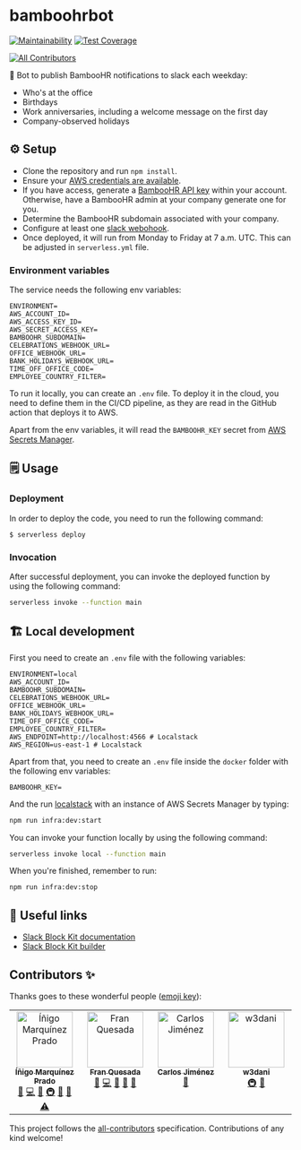# bamboohrbot

[![Maintainability](https://api.codeclimate.com/v1/badges/2cb9384daf04fc540596/maintainability)](https://codeclimate.com/github/onebeyond/bamboohrbot/maintainability)
[![Test Coverage](https://api.codeclimate.com/v1/badges/2cb9384daf04fc540596/test_coverage)](https://codeclimate.com/github/onebeyond/bamboohrbot/test_coverage)

<!-- ALL-CONTRIBUTORS-BADGE:START - Do not remove or modify this section -->

[![All Contributors](https://img.shields.io/badge/all_contributors-4-orange.svg?style=flat-square)](#contributors-)

<!-- ALL-CONTRIBUTORS-BADGE:END -->

🤖 Bot to publish BambooHR notifications to slack each weekday:

- Who's at the office
- Birthdays
- Work anniversaries, including a welcome message on the first day
- Company-observed holidays

## ⚙️ Setup

- Clone the repository and run `npm install`.
- Ensure your [AWS credentials are available](https://serverless.com/framework/docs/providers/aws/guide/credentials/).
- If you have access, generate a [BambooHR API key](https://www.bamboohr.com/api/documentation/) within your account. Otherwise, have a BambooHR admin at your company generate one for you.
- Determine the BambooHR subdomain associated with your company.
- Configure at least one [slack webohook](https://slack.com/apps/manage/custom-integrations).
- Once deployed, it will run from Monday to Friday at 7 a.m. UTC. This can be adjusted in `serverless.yml` file.

### Environment variables

The service needs the following env variables:

```
ENVIRONMENT=
AWS_ACCOUNT_ID=
AWS_ACCESS_KEY_ID=
AWS_SECRET_ACCESS_KEY=
BAMBOOHR_SUBDOMAIN=
CELEBRATIONS_WEBHOOK_URL=
OFFICE_WEBHOOK_URL=
BANK_HOLIDAYS_WEBHOOK_URL=
TIME_OFF_OFFICE_CODE=
EMPLOYEE_COUNTRY_FILTER=
```

To run it locally, you can create an `.env` file. To deploy it in the cloud, you need to define them in the CI/CD pipeline, as they are read in the GitHub action that deploys it to AWS.

Apart from the env variables, it will read the `BAMBOOHR_KEY` secret from [AWS Secrets Manager](https://aws.amazon.com/es/secrets-manager/).

## 🗒️ Usage

### Deployment

In order to deploy the code, you need to run the following command:

```
$ serverless deploy
```

### Invocation

After successful deployment, you can invoke the deployed function by using the following command:

```bash
serverless invoke --function main
```

## 🏗️ Local development

First you need to create an `.env` file with the following variables:

```
ENVIRONMENT=local
AWS_ACCOUNT_ID=
BAMBOOHR_SUBDOMAIN=
CELEBRATIONS_WEBHOOK_URL=
OFFICE_WEBHOOK_URL=
BANK_HOLIDAYS_WEBHOOK_URL=
TIME_OFF_OFFICE_CODE=
EMPLOYEE_COUNTRY_FILTER=
AWS_ENDPOINT=http://localhost:4566 # Localstack
AWS_REGION=us-east-1 # Localstack
```

Apart from that, you need to create an `.env` file inside the `docker` folder with the following env variables:

```
BAMBOOHR_KEY=
```

And the run [localstack](https://localstack.cloud/) with an instance of AWS Secrets Manager by typing:

```bash
npm run infra:dev:start
```

You can invoke your function locally by using the following command:

```bash
serverless invoke local --function main
```

When you're finished, remember to run:

```bash
npm run infra:dev:stop
```

## 🔗 Useful links

- [Slack Block Kit documentation](https://api.slack.com/block-kit)
- [Slack Block Kit builder](https://app.slack.com/block-kit-builder)

## Contributors ✨

Thanks goes to these wonderful people ([emoji key](https://allcontributors.org/docs/en/emoji-key)):

<!-- ALL-CONTRIBUTORS-LIST:START - Do not remove or modify this section -->
<!-- prettier-ignore-start -->
<!-- markdownlint-disable -->
<table>
  <tbody>
    <tr>
      <td align="center" valign="top" width="14.28%"><a href="https://github.com/inigomarquinez"><img src="https://avatars.githubusercontent.com/u/25435858?v=4?s=100" width="100px;" alt="Íñigo Marquínez Prado"/><br /><sub><b>Íñigo Marquínez Prado</b></sub></a><br /><a href="https://github.com/guidesmiths/bamboohrbot/issues?q=author%3Ainigomarquinez" title="Bug reports">🐛</a> <a href="https://github.com/guidesmiths/bamboohrbot/commits?author=inigomarquinez" title="Code">💻</a> <a href="https://github.com/guidesmiths/bamboohrbot/commits?author=inigomarquinez" title="Documentation">📖</a> <a href="#infra-inigomarquinez" title="Infrastructure (Hosting, Build-Tools, etc)">🚇</a> <a href="#maintenance-inigomarquinez" title="Maintenance">🚧</a> <a href="https://github.com/guidesmiths/bamboohrbot/pulls?q=is%3Apr+reviewed-by%3Ainigomarquinez" title="Reviewed Pull Requests">👀</a> <a href="https://github.com/guidesmiths/bamboohrbot/commits?author=inigomarquinez" title="Tests">⚠️</a></td>
      <td align="center" valign="top" width="14.28%"><a href="https://github.com/totegsito"><img src="https://avatars.githubusercontent.com/u/12380342?v=4?s=100" width="100px;" alt="Fran Quesada"/><br /><sub><b>Fran Quesada</b></sub></a><br /><a href="https://github.com/guidesmiths/bamboohrbot/issues?q=author%3Atotegsito" title="Bug reports">🐛</a> <a href="https://github.com/guidesmiths/bamboohrbot/commits?author=totegsito" title="Code">💻</a> <a href="https://github.com/guidesmiths/bamboohrbot/commits?author=totegsito" title="Documentation">📖</a> <a href="#maintenance-totegsito" title="Maintenance">🚧</a> <a href="https://github.com/guidesmiths/bamboohrbot/pulls?q=is%3Apr+reviewed-by%3Atotegsito" title="Reviewed Pull Requests">👀</a></td>
      <td align="center" valign="top" width="14.28%"><a href="https://github.com/Betisman"><img src="https://avatars.githubusercontent.com/u/11455322?v=4?s=100" width="100px;" alt="Carlos Jiménez"/><br /><sub><b>Carlos Jiménez</b></sub></a><br /><a href="https://github.com/guidesmiths/bamboohrbot/pulls?q=is%3Apr+reviewed-by%3Abetisman" title="Reviewed Pull Requests">👀</a></td>
      <td align="center" valign="top" width="14.28%"><a href="https://github.com/w3dani"><img src="https://avatars.githubusercontent.com/u/48931264?v=4?s=100" width="100px;" alt="w3dani"/><br /><sub><b>w3dani</b></sub></a><br /><a href="#infra-w3dani" title="Infrastructure (Hosting, Build-Tools, etc)">🚇</a> <a href="https://github.com/guidesmiths/bamboohrbot/pulls?q=is%3Apr+reviewed-by%3Aw3dani" title="Reviewed Pull Requests">👀</a></td>
    </tr>
  </tbody>
</table>

<!-- markdownlint-restore -->
<!-- prettier-ignore-end -->

<!-- ALL-CONTRIBUTORS-LIST:END -->

This project follows the [all-contributors](https://github.com/all-contributors/all-contributors) specification. Contributions of any kind welcome!
